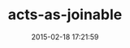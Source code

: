 ---
layout: post
title:  "acts-as-joinable"
repo:   "viatropos/acts-as-joinable"
date:   2015-02-18 17:21:59
gemurl: http://github.com/viatropos/acts-as-joinable
---